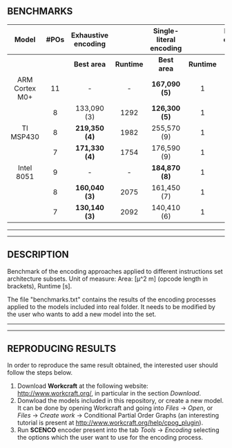 ## BENCHMARKS
|Model|#POs|Exhaustive encoding||Single-literal encoding||Heuristic encoding (SA)||SAT-based encoding||
|:---------------:|:---------------:|:---------------:|:---------------:|:---------------:|:---------------:|:---------------:|:---------------:|:---------------:|:---------------:|
|||**Best area**|**Runtime**|**Best area**|**Runtime**|**Best area**|**Runtime**|**Best area**|**Runtime**|
|ARM Cortex M0+ |	11	|	-	|	-	|	**167,090 (5)**|	1	|	191,090 (4)|	16	|	204,800 (4)|	2	|
|		|	8 	|	133,090 (3)|	1292	|	**126,300 (5)**|	1	|	143,680 (3)|	14	|	166,260 (3)|	2|
|TI MSP430 	|	8	|	**219,350 (4)**|	1982	|	255,570 (9)|	1	|	244,010 (4)|	16	|	-	|	-|
|		|	7	|	**171,330 (4)**|	1754	|	176,590 (9)|	1	|	185,750 (4)|	16	|	-	|	-|
|Intel 8051	|	9	|	-	|	-	|	**184,870 (8)**|	1	|	185,310 (3)|	16	|	195,890 (4)|	3|
|		|	8	|	**160,040 (3)**|	2075	|	161,450 (7)|	1	|	165,680 (3)|	15	|	195,760 (3)|	3|
|		|	7	|	**130,140 (3)**|	2092	|	140,410 (6)|	1	|	140,150 (3)|	15	|	143,550 (3)|	1|

___
___


## DESCRIPTION
Benchmark of the encoding approaches applied to different instructions set architecture subsets.
Unit of measure: Area: [μ^2 m] (opcode length in brackets), Runtime [s].

The file "benchmarks.txt" contains the results of the encoding processes applied to the models included into real folder.
It needs to be modified by the user who wants to add a new model into the set.

___
___

## REPRODUCING RESULTS
In order to reproduce the same result obtained, the interested user should follow the steps below.

1. Download **Workcraft** at the following website: http://www.workcraft.org/, in particular in the section _Download_.
2. Donwload the models included in this repository, or create a new model. It can be done by opening Workcraft and going into _Files_ -> _Open_, or _Files_ -> _Create work_ -> Conditional Partial Order Graphs (an interesting tutorial is present at http://www.workcraft.org/help/cpog_plugin).
3. Run **SCENCO** encoder present into the tab _Tools_ -> _Encoding_ selecting the options which the user want to use for the encoding process.

